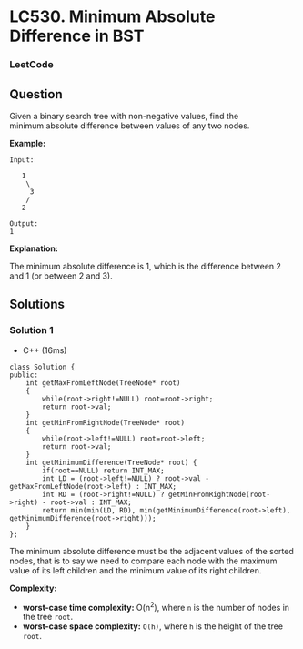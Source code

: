 # LC530. Minimum Absolute Difference in BST

### LeetCode

## Question

Given a binary search tree with non-negative values, find the minimum absolute difference between values of any two nodes.

**Example:**
```
Input:

   1
    \
     3
    /
   2

Output:
1
```

**Explanation:**

The minimum absolute difference is 1, which is the difference between 2 and 1 (or between 2 and 3).

## Solutions

### Solution 1
* C++ (16ms)
```
class Solution {
public:
    int getMaxFromLeftNode(TreeNode* root)
    {
        while(root->right!=NULL) root=root->right;
        return root->val;
    }
    int getMinFromRightNode(TreeNode* root)
    {
        while(root->left!=NULL) root=root->left;
        return root->val;
    }
    int getMinimumDifference(TreeNode* root) {
        if(root==NULL) return INT_MAX;
        int LD = (root->left!=NULL) ? root->val - getMaxFromLeftNode(root->left) : INT_MAX;
        int RD = (root->right!=NULL) ? getMinFromRightNode(root->right) - root->val : INT_MAX;
        return min(min(LD, RD), min(getMinimumDifference(root->left), getMinimumDifference(root->right)));
    }
};
```

The minimum absolute difference must be the adjacent values of the sorted nodes, that is to say we need to compare each node with the maximum value of its left children and the minimum value of its right children. 

**Complexity:**

* **worst-case time complexity:** O(n<sup>2</sup>), where `n` is the number of nodes in the tree `root`.
* **worst-case space complexity:** `O(h)`, where `h` is the height of the tree `root`.
